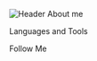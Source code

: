 ![Header](https://github.com/san616mofo/san616mofo/blob/main/assets/san616mofo_logo.gif)
About me

Languages and Tools

Follow Me
